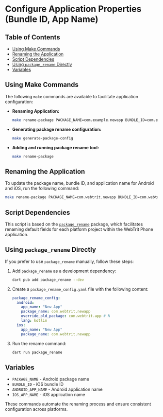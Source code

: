 # Configure Application Properties (Bundle ID, App Name)

## Table of Contents

- [Using Make Commands](#using-make-commands)
- [Renaming the Application](#renaming-the-application)
- [Script Dependencies](#script-dependencies)
- [Using `package_rename` Directly](#using-package_rename-directly)
- [Variables](#variables)

## Using Make Commands

The following `make` commands are available to facilitate application configuration:

- **Renaming Application:**
  ```sh
  make rename-package PACKAGE_NAME=com.example.newapp BUNDLE_ID=com.example.newapp ANDROID_APP_NAME="New App" IOS_APP_NAME="New App"
  ```
- **Generating package rename configuration:**
  ```sh
  make generate-package-config
  ```
- **Adding and running package rename tool:**
  ```sh
  make rename-package
  ```

## Renaming the Application

To update the package name, bundle ID, and application name for Android and iOS, run the following command:

```sh
make rename-package PACKAGE_NAME=com.webtrit.newapp BUNDLE_ID=com.webtrit.newapp ANDROID_APP_NAME="WebTrit" IOS_APP_NAME="WebTrit"
```

## Script Dependencies

This script is based on the [`package_rename`](https://pub.dev/packages/package_rename) package, which facilitates renaming default fields for each platform project within the WebTrit Phone application.

## Using `package_rename` Directly

If you prefer to use `package_rename` manually, follow these steps:

1. Add `package_rename` as a development dependency:
   ```sh
   dart pub add package_rename --dev
   ```
2. Create a `package_rename_config.yaml` file with the following content:
   ```yaml
   package_rename_config:
     android:
       app_name: "New App"
       package_name: com.webtrit.newapp
       override_old_package: com.webtrit.app # N
       lang: kotlin
     ios:
       app_name: "New App"
       package_name: com.webtrit.newapp
   ```
3. Run the rename command:
   ```sh
   dart run package_rename
   ```

## Variables

- `PACKAGE_NAME` - Android package name
- `BUNDLE_ID` - iOS bundle ID
- `ANDROID_APP_NAME` - Android application name
- `IOS_APP_NAME` - iOS application name

These commands automate the renaming process and ensure consistent configuration across platforms.
